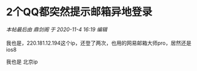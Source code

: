 # 2个QQ都突然提示邮箱异地登录


<i class="pstatus"> 本帖最后由 鼎剑阁 于 2020-11-4 16:19 编辑 </i><br />
<br />
我也是，220.181.12.194这个ip，还登了两次，也用的网易邮箱大师pro，居然还是ios8<img id="aimg_yYhn1" onclick="zoom(this, this.src, 0, 0, 0)" class="zoom" src="https://cdn.jsdelivr.net/gh/hishis/forum-master/public/images/patch.gif" onmouseover="img_onmouseoverfunc(this)" onload="thumbImg(this)" border="0" alt="" />

我也是 北京ip<img id="aimg_H225Q" onclick="zoom(this, this.src, 0, 0, 0)" class="zoom" src="https://cdn.jsdelivr.net/gh/hishis/forum-master/public/images/patch.gif" onmouseover="img_onmouseoverfunc(this)" onload="thumbImg(this)" border="0" alt="" />
